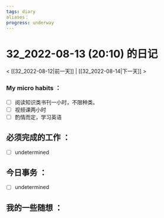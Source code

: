 ```yaml
---
tags: diary
aliases：
progress: underway
---
```

# 32_2022-08-13 (20:10) 的日记
< [[32_2022-08-12|前一天]] | [[32_2022-08-14|下一天]] >

### My micro habits ：
- [ ] 阅读知识类书刊一小时，不限种类。
- [ ] 视频课两小时
- [ ] 酌情而定，学习英语

## 必须完成的工作 ：
- [ ] undetermined

## 今日事务 ：
- [ ] undetermined

## 我的一些随想 ：
